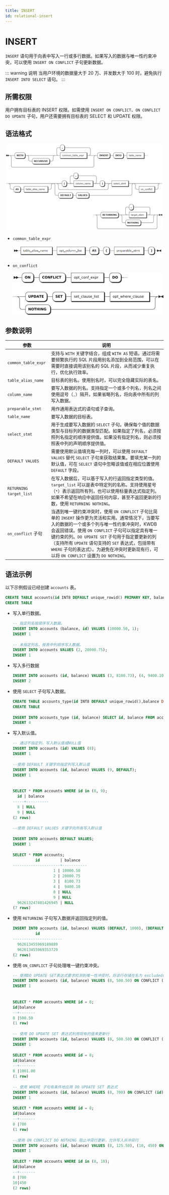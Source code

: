 ```yaml
---
title: INSERT
id: relational-insert
---
```


# INSERT

`INSERT` 语句用于向表中写入一行或多行数据。如果写入的数据与唯一性约束冲突，可以使用 `INSERT ON CONFLICT` 子句更新数据。

::: warning 说明
当用户环境的数据量大于 20 万、并发数大于 100 时，避免执行 `INSERT INTO SELECT` 语句。
:::

## 所需权限

用户拥有目标表的 INSERT 权限。如需使用 `INSERT ON CONFLICT`、`ON CONFLICT DO UPDATE` 子句，用户还需要拥有目标表的 SELECT 和 UPDATE 权限。

## 语法格式

![](../../../static/sql-reference/IOkobCsa1ocj2PxsULEcLjpxnmh.png)

- `common_table_expr`

    ![](../../../static/sql-reference/IyM7bEn3LoM2Aox21JHcFfhOnmC.png)

- `on_conflict`

    ![](../../../static/sql-reference/Hg1qbbH8TojhvqxNJSAcuxSFnqB.png)

## 参数说明

| 参数 | 说明 |
| --- | --- |
| `common_table_expr` | 支持与 `WITH` 关键字结合，组成 `WITH AS` 短语。通过将需要频繁执行的 SQL 片段用别名添加到全局范围，可以在需要时直接调用该别名的 SQL 片段，从而减少重复执行，优化执行效率。|
| `table_alias_name` | 目标表的别名。使用别名时，可以完全隐藏实际的表名。|
| `column_name` | 要写入数据的列名。支持指定一个或多个列名，列名之间使用逗号（`,`）隔开。如果省略列名，将向表中所有的列写入数据。|
| `preparable_stmt` | 用作通用表达式的语句或子查询。|
| `table_name` | 要写入数据的目标表。|
| `select_stmt` | 用于生成要写入数据的 `SELECT` 子句。确保每个值的数据类型与目标列的数据类型匹配。如果指定了列名，必须按照列名指定的顺序提供值。如果没有指定列名，则必须按照表中列的声明顺序提供值。|
| `DEFAULT VALUES` | 需要使用默认值填充每一列时，可以使用 `DEFAULT VALUES` 替代 `SELECT` 子句来获取结果集。要填充某一列的默认值，可在 `SELECT` 语句中忽略该值或在相应位置使用 `DEFAULT` 字段。|
| `RETURNING target_list` | 在写入数据后，可以基于写入的行返回指定类型的值。`target_list` 可以是表中特定列的名称。支持使用星号（`*`）表示返回所有列，也可以使用标量表达式指定列。如果不希望在响应中返回任何内容，甚至不返回更新的行数，使用 `RETURNING NOTHING`。|
| `on_conflict` 子句 | 当遇到唯一键约束冲突时，使用 `ON CONFLICT` 子句比简单的 `INSERT` 操作更为灵活和实用。通常情况下，当要写入的数据的一个或多个列与唯一性约束冲突时，KWDB 会返回错误。使用 `ON CONFLICT` 子句可以指定具有唯一键约束的列。`DO UPDATE SET` 子句用于指定要更新的列（支持所有 `UPDATE` 语句支持的 `SET` 表达式，包括带有 `WHERE` 子句的表达式）。为避免在冲突时更新现有行，可以将 `ON CONFLICT` 设置为 `DO NOTHING`。|

## 语法示例

以下示例假设已经创建 `accounts` 表。

```sql
CREATE TABLE accounts(id INT8 DEFAULT unique_rowid() PRIMARY KEY, balance DECIMAL);
CREATE TABLE
```

- 写入单行数据。

    ```sql
    -- 指定列名按顺序写入数据。
    INSERT INTO accounts (balance, id) VALUES (10000.50, 1);
    INSERT 1

    -- 未指定列名，按表中列顺序写入数据。
    INSERT INTO accounts VALUES (2, 20000.75);
    INSERT 1
    ```

- 写入多行数据

    ```sql
    INSERT INTO accounts (id, balance) VALUES (3, 8100.73), (4, 9400.10);
    INSERT 2
    ```

- 使用 `SELECT` 子句写入数据。

    ```sql
    CREATE TABLE accounts_type(id INT8 DEFAULT unique_rowid(),balance DECIMAL, data_type INT);
    CREATE TABLE

    INSERT INTO accounts_type (id, balance) SELECT id, balance FROM accounts;
    INSERT 4
    ```

- 写入默认值。

    ```sql
    -- 通过不指定列，写入默认值或NULL值
    INSERT INTO accounts (id) VALUES (8);
    INSERT 1

    --使用 DEFAULT 关键字向指定列写入默认值
    INSERT INTO accounts (id, balance) VALUES (9, DEFAULT);
    INSERT 1


    SELECT * FROM accounts WHERE id in (8, 9);
      id | balance
    -----+----------
      8 | NULL
      9 | NULL
    (2 rows)

    --使用 DEFAULT VALUES 关键字向所有写入默认值

    INSERT INTO accounts DEFAULT VALUES;
    INSERT 1

    SELECT * FROM accounts;
              id         | balance
    ---------------------+-----------
                      1 | 10000.50
                      2 | 20000.75
                      3 |  8100.73
                      4 |  9400.10
                      8 | NULL
                      9 | NULL
      962613247401426945 | NULL
    (7 rows)
    ```

- 使用 `RETURNING` 子句写入数据并返回指定列的值。

    ```sql
    INSERT INTO accounts (id, balance) VALUES (DEFAULT, 1000), (DEFAULT, 250) RETURNING id;
              id
    ----------------------
      962613455969189889
      962613455969353729
    (2 rows)
    ```

- 使用 `ON_CONFLICT` 子句处理唯一键约束冲突。

    ```sql
    -- 使用DO UPDATE SET表达式要求检测到唯一性冲突时，将该行存储在名为 excluded的临时表中。通过使用临时表 excluded 来更新对应的列 
    INSERT INTO accounts (id, balance) VALUES (8, 500.50) ON CONFLICT (id) DO UPDATE SET balance = excluded.balance;
    INSERT 1


    SELECT * FROM accounts WHERE id = 8;
    id|balance
    --+-------
    8 |500.50 
    (1 row)

    -- 使用 DO UPDATE SET 表达式利用现有的值来更新行
    INSERT INTO accounts (id, balance) VALUES (8, 500.50) ON CONFLICT (id) DO UPDATE SET balance = accounts.balance + excluded.balance;
    INSERT 1

    SELECT * FROM accounts WHERE id = 8;
    id|balance
    --+-------
    8 |1001.00
    (1 row)

    -- 使用 WHERE 子句有条件地应用 DO UPDATE SET 表达式
    INSERT INTO accounts (id, balance) VALUES (8, 700) ON CONFLICT (id) DO UPDATE SET balance = excluded.balance WHERE excluded.balance < accounts.balance;
    INSERT 1

    SELECT * FROM accounts WHERE id = 8;
    id|balance
    --+-------
    8 |700    
    (1 row)

    --使用 ON CONFLICT DO NOTHING 阻止冲突行更新，允许写入非冲突行
    INSERT INTO accounts (id, balance) VALUES (8, 125.50), (10, 450) ON CONFLICT (id) DO NOTHING;
    INSERT 1

    SELECT * FROM accounts WHERE id in (8, 10);
    id|balance
    --+-------
    8 |700    
    10|450    
    (2 rows)
    ```
